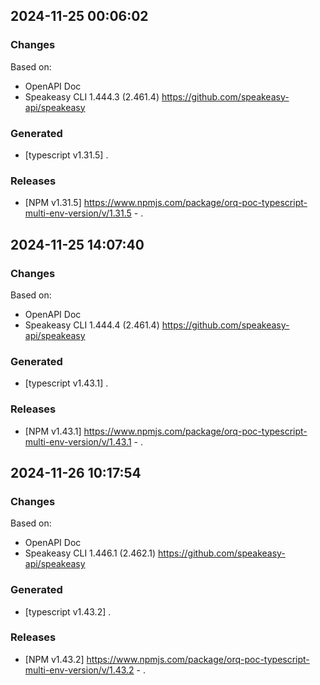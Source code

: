

## 2024-11-25 00:06:02
### Changes
Based on:
- OpenAPI Doc  
- Speakeasy CLI 1.444.3 (2.461.4) https://github.com/speakeasy-api/speakeasy
### Generated
- [typescript v1.31.5] .
### Releases
- [NPM v1.31.5] https://www.npmjs.com/package/orq-poc-typescript-multi-env-version/v/1.31.5 - .

## 2024-11-25 14:07:40
### Changes
Based on:
- OpenAPI Doc  
- Speakeasy CLI 1.444.4 (2.461.4) https://github.com/speakeasy-api/speakeasy
### Generated
- [typescript v1.43.1] .
### Releases
- [NPM v1.43.1] https://www.npmjs.com/package/orq-poc-typescript-multi-env-version/v/1.43.1 - .

## 2024-11-26 10:17:54
### Changes
Based on:
- OpenAPI Doc  
- Speakeasy CLI 1.446.1 (2.462.1) https://github.com/speakeasy-api/speakeasy
### Generated
- [typescript v1.43.2] .
### Releases
- [NPM v1.43.2] https://www.npmjs.com/package/orq-poc-typescript-multi-env-version/v/1.43.2 - .